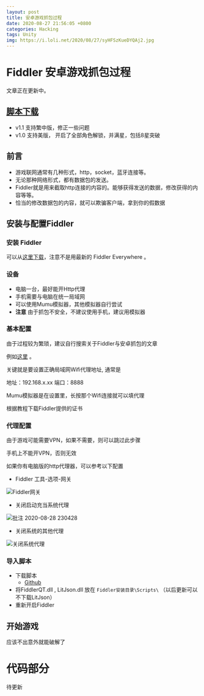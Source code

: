 ```yaml
---
layout: post
title: 安卓游戏抓包过程
date: 2020-08-27 21:56:05 +0800
categories: Hacking
tags: Unity
img: https://i.loli.net/2020/08/27/syHFSzKueDYQAj2.jpg
---
```


# Fiddler 安卓游戏抓包过程
文章正在更新中。

## [脚本下载](#导入脚本)
  - v1.1
    支持繁中版，修正一些问题
  - v1.0
    支持美版， 开启了全部角色解锁，并满星，包括8星突破

## 前言
  - 游戏联网通常有几种形式，http，socket，蓝牙连接等。
  - 无论那种网络形式，都有数据包的发送。
  - Fiddler就是用来截取http连接的内容的。能够获得发送的数据，修改获得的内容等等。
  - 恰当的修改数据包的内容，就可以欺骗客户端，拿到你的假数据
  
## 安装与配置Fiddler

### 安装 Fiddler

  可以从[这里下载](http://www.dayanzai.me/fiddler.html)，注意不是用最新的 Fiddler Everywhere 。

### 设备

  - 电脑一台，最好能开Http代理
  - 手机需要与电脑在统一局域网
  - 可以使用Mumu模拟器，其他模拟器自行尝试
  - **注意** 由于抓包不安全，不建议使用手机，建议用模拟器
    
### 基本配置
   
  由于过程较为繁琐，建议自行搜索关于Fiddler与安卓抓包的文章 
  
  例如[这里](https://www.jianshu.com/p/6858a25674b4) 。

  关键就是要设置正确局域网Wifi代理地址, 通常是 

  地址：192.168.x.xx
  端口：8888

  Mumu模拟器是在设置里，长按那个Wifi连接就可以填代理

  根据教程下载Fiddler提供的证书

### 代理配置

  由于游戏可能需要VPN，如果不需要，则可以跳过此步骤

  手机上不能开VPN，否则无效
  
  如果你有电脑版的http代理器，可以参考以下配置

  - Fiddler 工具-选项-网关

  ![Fiddler网关](https://i.loli.net/2020/08/27/hEAdnGzQSHmXFYt.jpg)
  
  - 关闭启动充当系统代理
  
  ![批注 2020-08-28 230428](https://i.loli.net/2020/08/28/3kLjKU9MzGQNm7b.jpg)
  
  - 关闭系统的其他代理

  ![关闭系统代理](https://i.loli.net/2020/08/27/7clCrsWOVHPDjE9.jpg)

### 导入脚本
  - 下载脚本 
    - [Github](https://github.com/oOtroyOo/blog-mdui/releases/tag/qt)
  - 将FiddlerQT.dll , LitJson.dll 放在 `Fiddler安装目录\Scripts\`
   （以后更新可以不下载LitJson）
  - 重新开启Fiddler

## 开始游戏
 应该不出意外就能破解了

# 代码部分
  待更新
  
